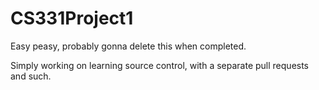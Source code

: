 # CS331Project1
Easy peasy, probably gonna delete this when completed.

Simply working on learning source control, with a separate pull requests and such.
